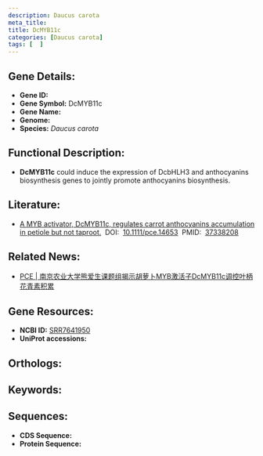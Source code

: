 ```yaml
---
description: Daucus carota
meta_title:
title: DcMYB11c
categories: [Daucus carota]
tags: [  ]
---
```


## Gene Details:
- **Gene ID:**	[]()
- **Gene Symbol:** DcMYB11c
- **Gene Name:** 
- **Genome:** []()
- **Species:** *Daucus carota*

## Functional Description:
   - **DcMYB11c** could induce the expression of DcbHLH3 and anthocyanins biosynthesis genes to jointly promote anthocyanins biosynthesis.

## Literature:
   - [A MYB activator, DcMYB11c, regulates carrot anthocyanins accumulation in petiole but not taproot.]( https://onlinelibrary.wiley.com/doi/full/10.1111/pce.14653)&nbsp;&nbsp;DOI:&nbsp;&nbsp;[10.1111/pce.14653](https://onlinelibrary.wiley.com/doi/full/10.1111/pce.14653)&nbsp;&nbsp;PMID:&nbsp;&nbsp;[37338208](https://pubmed.ncbi.nlm.nih.gov/37338208/)

## Related News:
   - [PCE | 南京农业大学熊爱生课题组揭示胡萝卜MYB激活子DcMYB11c调控叶柄花青素积累](https://mp.weixin.qq.com/s?__biz=Mzg3MDEwNDEyMg==&mid=2247552588&idx=5&sn=54983bfdfc41dadd5f47b49045705d2c&chksm=f534a9ef0b77e5ea9f12430f65985543a1ead39e924d14a9dabb266a8d3a253e67f2d2b6c0c6&scene=27#wechat_redirect)

## Gene Resources:
- **NCBI ID:** [SRR7641950](https://www.ncbi.nlm.nih.gov/gene/?term=SRR7641950)
- **UniProt accessions:** [](https://www.uniprot.org/uniprotkb//entry)

## Orthologs:


## Keywords:


## Sequences:
- **CDS Sequence:**
- **Protein Sequence:**
